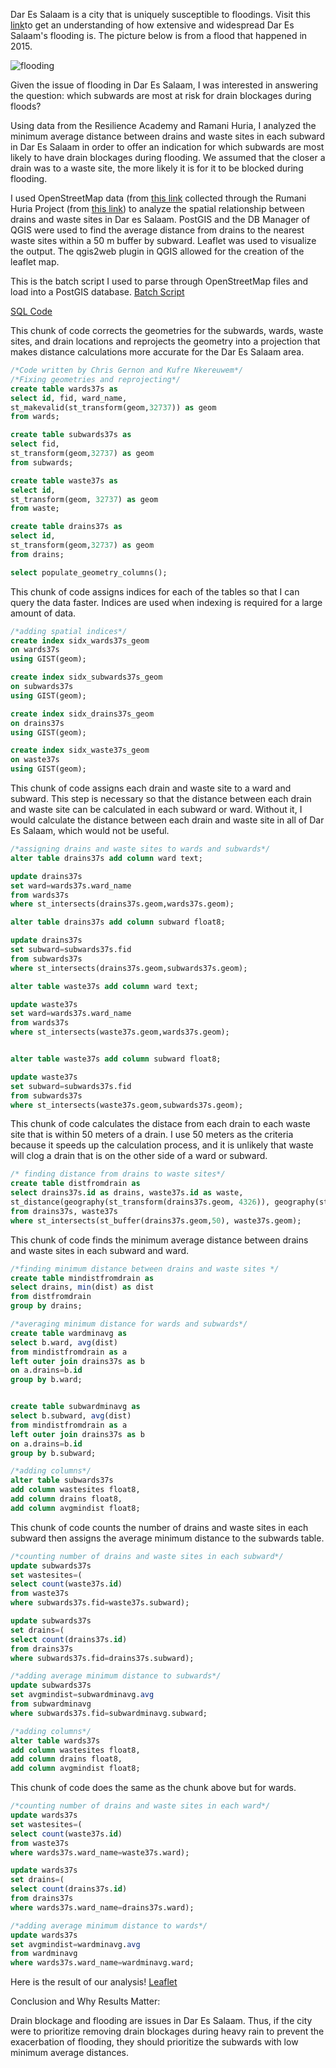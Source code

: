 Dar Es Salaam is a city that is uniquely susceptible to floodings. Visit this [link](https://www.worldbank.org/en/news/feature/2019/10/01/wading-out-the-storm---flood-risk-and-poverty-in-dar-es-salaam)to get an understanding of how extensive and widespread Dar Es Salaam's flooding is. The picture below is from a flood that happened in 2015.

![flooding](./flooding.jpeg)

Given the issue of flooding in Dar Es Salaam, I was interested in answering the question: which subwards are most at risk for drain blockages during floods?


Using data from the Resilience Academy and Ramani Huria, I analyzed the minimum average distance between drains and waste sites in each subward in Dar Es Salaam in order to offer an indication for which subwards are most likely to have drain blockages during flooding. We assumed that the closer a drain was to a waste site, the more likely it is for it to be blocked during flooding. 

I used OpenStreetMap data (from [this link](https://www.openstreetmap.org/#map=4/38.01/-95.84) collected through the Rumani Huria Project (from [this link](https://resilienceacademy.ac.tz/)) to analyze the spatial relationship between drains and waste sites in Dar es Salaam. PostGIS and the DB Manager of QGIS were used to find the average distance from drains to the nearest waste sites within a 50 m buffer by subward. Leaflet was used to visualize the output. The qgis2web plugin in QGIS allowed for the creation of the leaflet map.

This is the batch script I used to parse through OpenStreetMap files and load into a PostGIS database.
[Batch Script](./convertOSM.bat/)

[SQL Code](./waste&drains.sql/)

This chunk of code corrects the geometries for the subwards, wards, waste sites, and drain locations and reprojects 
the geometry into a projection that makes distance calculations more accurate for the Dar Es Salaam area.
```sql
/*Code written by Chris Gernon and Kufre Nkereuwem*/
/*Fixing geometries and reprojecting*/
create table wards37s as
select id, fid, ward_name,
st_makevalid(st_transform(geom,32737)) as geom
from wards;

create table subwards37s as
select fid,
st_transform(geom,32737) as geom
from subwards;

create table waste37s as
select id,
st_transform(geom, 32737) as geom
from waste;

create table drains37s as
select id,
st_transform(geom,32737) as geom
from drains;

select populate_geometry_columns();
```

This chunk of code assigns indices for each of the tables so that I can query the data faster. Indices are used
when indexing is required for a large amount of data. 

```sql
/*adding spatial indices*/
create index sidx_wards37s_geom
on wards37s
using GIST(geom);

create index sidx_subwards37s_geom
on subwards37s
using GIST(geom);

create index sidx_drains37s_geom
on drains37s
using GIST(geom);

create index sidx_waste37s_geom
on waste37s
using GIST(geom);
```
This chunk of code assigns each drain and waste site to a ward and subward. This step is necessary so that the distance between each drain and waste site can be calculated in each subward or ward. Without it, I would calculate the distance between each drain and waste site in all of Dar Es Salaam, which would not be useful. 

```sql
/*assigning drains and waste sites to wards and subwards*/
alter table drains37s add column ward text;

update drains37s
set ward=wards37s.ward_name
from wards37s
where st_intersects(drains37s.geom,wards37s.geom);

alter table drains37s add column subward float8;

update drains37s
set subward=subwards37s.fid
from subwards37s
where st_intersects(drains37s.geom,subwards37s.geom);

alter table waste37s add column ward text;

update waste37s
set ward=wards37s.ward_name
from wards37s
where st_intersects(waste37s.geom,wards37s.geom);


alter table waste37s add column subward float8;

update waste37s
set subward=subwards37s.fid
from subwards37s
where st_intersects(waste37s.geom,subwards37s.geom);
```

This chunk of code calculates the distace from each drain to each waste site that is within 50 meters of a drain. I use 50 meters as the criteria because it speeds up the calculation process, and it is unlikely that waste will clog a drain that is on the other side of a ward or subward.

```sql
/* finding distance from drains to waste sites*/
create table distfromdrain as
select drains37s.id as drains, waste37s.id as waste,
st_distance(geography(st_transform(drains37s.geom, 4326)), geography(st_transform(waste37s.geom, 4326))) as dist
from drains37s, waste37s
where st_intersects(st_buffer(drains37s.geom,50), waste37s.geom);
```
This chunk of code finds the minimum average distance between drains and waste sites in each subward and ward. 

```sql
/*finding minimum distance between drains and waste sites */
create table mindistfromdrain as
select drains, min(dist) as dist
from distfromdrain
group by drains;

/*averaging minimum distance for wards and subwards*/
create table wardminavg as
select b.ward, avg(dist)
from mindistfromdrain as a
left outer join drains37s as b
on a.drains=b.id
group by b.ward;


create table subwardminavg as
select b.subward, avg(dist)
from mindistfromdrain as a
left outer join drains37s as b
on a.drains=b.id
group by b.subward;

/*adding columns*/
alter table subwards37s
add column wastesites float8,
add column drains float8,
add column avgmindist float8;
```

This chunk of code counts the number of drains and waste sites in each subward then assigns the average minimum distance to the subwards table.

```sql
/*counting number of drains and waste sites in each subward*/
update subwards37s
set wastesites=(
select count(waste37s.id)
from waste37s
where subwards37s.fid=waste37s.subward);

update subwards37s
set drains=(
select count(drains37s.id)
from drains37s
where subwards37s.fid=drains37s.subward);

/*adding average minimum distance to subwards*/
update subwards37s
set avgmindist=subwardminavg.avg
from subwardminavg
where subwards37s.fid=subwardminavg.subward;

/*adding columns*/
alter table wards37s
add column wastesites float8,
add column drains float8,
add column avgmindist float8;
```
This chunk of code does the same as the chunk above but for wards.

```sql
/*counting number of drains and waste sites in each ward*/
update wards37s
set wastesites=(
select count(waste37s.id)
from waste37s
where wards37s.ward_name=waste37s.ward);

update wards37s
set drains=(
select count(drains37s.id)
from drains37s
where wards37s.ward_name=drains37s.ward);

/*adding average minimum distance to wards*/
update wards37s
set avgmindist=wardminavg.avg
from wardminavg
where wards37s.ward_name=wardminavg.ward;
```
Here is the result of our analysis! [Leaflet](./leaflet_final/qgis2web_2019_11_14-22_50_51_673447/index.html)

Conclusion and Why Results Matter:

Drain blockage and flooding are issues in Dar Es Salaam. Thus, if the city were to prioritize removing drain blockages during heavy rain to prevent the exacerbation of flooding, they should prioritize the subwards with low minimum average distances.
